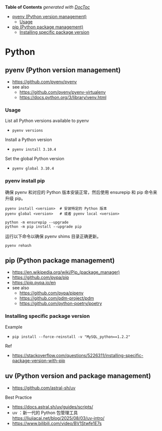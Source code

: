 <!-- START doctoc generated TOC please keep comment here to allow auto update -->
<!-- DON'T EDIT THIS SECTION, INSTEAD RE-RUN doctoc TO UPDATE -->
**Table of Contents**  *generated with [DocToc](https://github.com/thlorenz/doctoc)*

- [pyenv (Python version management)](#pyenv-python-version-management)
  - [Usage](#usage)
- [pip (Python package management)](#pip-python-package-management)
  - [Installing specific package version](#installing-specific-package-version)

<!-- END doctoc generated TOC please keep comment here to allow auto update -->

# Python
## pyenv (Python version management)
- https://github.com/pyenv/pyenv
- see also
  - https://github.com/pyenv/pyenv-virtualenv
  - https://docs.python.org/3/library/venv.html

### Usage
List all Python versions available to pyenv
- `pyenv versions`

Install a Python version
- `pyenv install 3.10.4`

Set the global Python version
- `pyenv global 3.10.4`

### pyenv install pip
确保 pyenv 和对应的 Python 版本安装正常，然后使用 ensurepip 和 pip 命令来升级 pip。

```
pyenv install <version>  # 安装特定的 Python 版本
pyenv global <version>   # 或者 pyenv local <version>

python -m ensurepip --upgrade
python -m pip install --upgrade pip
```

运行以下命令以确保 pyenv shims 目录正确更新。

`pyenv rehash`


## pip (Python package management)
- https://en.wikipedia.org/wiki/Pip_(package_manager)
- https://github.com/pypa/pip
- https://pip.pypa.io/en
- see also
  - https://github.com/pypa/pipenv
  - https://github.com/pdm-project/pdm
  - https://github.com/python-poetry/poetry

### Installing specific package version
Example
- `pip install --force-reinstall -v "MySQL_python==1.2.2"`

Ref
- https://stackoverflow.com/questions/5226311/installing-specific-package-version-with-pip


## uv (Python version and package management)
- https://github.com/astral-sh/uv

Best Practice
- https://docs.astral.sh/uv/guides/scripts/
- uv ：新一代的 Python 包管理工具 https://liujiacai.net/blog/2025/08/03/uv-intro/
- https://www.bilibili.com/video/BV1Stwfe1E7s
